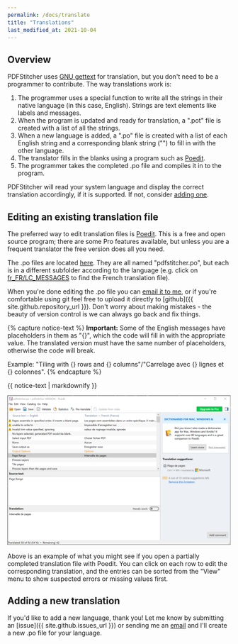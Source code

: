 ```yaml
---
permalink: /docs/translate
title: "Translations"
last_modified_at: 2021-10-04
---
```


## Overview
PDFStitcher uses [GNU gettext](https://docs.python.org/3/library/gettext.html) for translation, but you don't need to be a programmer to contribute. The way translations work is:

1. The programmer uses a special function to write all the strings in their native language (in this case, English). Strings are text elements like labels and messages.
2. When the program is updated and ready for translation, a ".pot" file is created with a list of all the strings.
3. When a new language is added, a ".po" file is created with a list of each English string and a corresponding blank string ("") to fill in with the other language.
4. The translator fills in the blanks using a program such as [Poedit](https://poedit.net).
5. The programmer takes the completed .po file and compiles it in to the program.

PDFStitcher will read your system language and display the correct translation accordingly, if it is supported. If not, consider [adding one](#adding-a-new-translation).

## Editing an existing translation file
The preferred way to edit translation files is [Poedit](https://poedit.net). This is a free and open source program; there are some Pro features available, but unless you are a frequent translator the free version does all you need.

The .po files are located [here](https://github.com/cfcurtis/pdfstitcher/tree/main/locale). They are all named "pdfstitcher.po", but each is in a different subfolder according to the language (e.g. click on [fr_FR/LC_MESSAGES](https://github.com/cfcurtis/pdfstitcher/blob/main/locale/fr_FR/LC_MESSAGES/pdfstitcher.po) to find the French translation file).

When you're done editing the .po file you can [email it to me](mailto:c.f.curtis@gmail.com), or if you're comfortable using git feel free to upload it directly to [github]({{ site.github.repository_url }}). Don't worry about making mistakes - the beauty of version control is we can always go back and fix things.

{% capture notice-text %}
**Important:** Some of the English messages have placeholders in them as "{}", which the code will fill in with the appropriate value. The translated version must have the same number of placeholders, otherwise the code will break.

Example: "Tiling with {} rows and {} columns"/"Carrelage avec {} lignes et {} colonnes". 
{% endcapture %}

<div class="notice--info">
  {{ notice-text | markdownify }}
</div>

![poedit screenshot](/assets/images/09-translate-img1.png)

Above is an example of what you might see if you open a partially completed translation file with Poedit. You can click on each row to edit the corresponding translation, and the entries can be sorted from the "View" menu to show suspected errors or missing values first.

## Adding a new translation
If you'd like to add a new language, thank you! Let me know by submitting an [issue]({{ site.github.issues_url }}) or sending me an [email](mailto:c.f.curtis@gmail.com) and I'll create a new .po file for your language.